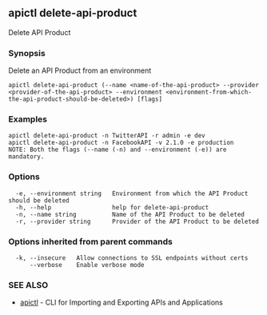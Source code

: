 ## apictl delete-api-product

Delete API Product

### Synopsis

Delete an API Product from an environment

```
apictl delete-api-product (--name <name-of-the-api-product> --provider <provider-of-the-api-product> --environment <environment-from-which-the-api-product-should-be-deleted>) [flags]
```

### Examples

```
apictl delete-api-product -n TwitterAPI -r admin -e dev
apictl delete-api-product -n FacebookAPI -v 2.1.0 -e production
NOTE: Both the flags (--name (-n) and --environment (-e)) are mandatory.
```

### Options

```
  -e, --environment string   Environment from which the API Product should be deleted
  -h, --help                 help for delete-api-product
  -n, --name string          Name of the API Product to be deleted
  -r, --provider string      Provider of the API Product to be deleted
```

### Options inherited from parent commands

```
  -k, --insecure   Allow connections to SSL endpoints without certs
      --verbose    Enable verbose mode
```

### SEE ALSO

* [apictl](apictl.md)	 - CLI for Importing and Exporting APIs and Applications


